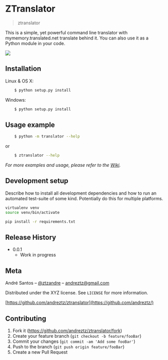 # ZTranslator
> ztranslator

This is a simple, yet powerful command line translator with mymemory.translated.net translate behind it. You can also use it as a Python module in your code.

![](header.png)

## Installation

Linux & OS X:

```sh
    $ python setup.py install
```

Windows:

```sh
    $ python setup.py install
```

## Usage example


```sh
    $ python -m translator --help
```
or 

```sh
    $ ztranslator --help
```

_For more examples and usage, please refer to the [Wiki][wiki]._

## Development setup

Describe how to install all development dependencies and how to run an automated test-suite of some kind. Potentially do this for multiple platforms.

```sh
virtualenv venv
source venv/bin/activate

pip install -r requirements.txt

```

## Release History

* 0.0.1
    * Work in progress

## Meta

André Santos – [@ztzandre](https://twitter.com/ztzandre) – andreztz@gmail.com

Distributed under the XYZ license. See ``LICENSE`` for more information.

[https://github.com/andreztz/ztranslator](https://github.com/andreztz/)

## Contributing

1. Fork it (<https://github.com/andreztz/ztranslator/fork>)
2. Create your feature branch (`git checkout -b feature/fooBar`)
3. Commit your changes (`git commit -am 'Add some fooBar'`)
4. Push to the branch (`git push origin feature/fooBar`)
5. Create a new Pull Request

<!-- Markdown link & img dfn's -->
[npm-image]: https://img.shields.io/npm/v/datadog-metrics.svg?style=flat-square
[npm-url]: https://npmjs.org/package/datadog-metrics
[npm-downloads]: https://img.shields.io/npm/dm/datadog-metrics.svg?style=flat-square
[travis-image]: https://img.shields.io/travis/dbader/node-datadog-metrics/master.svg?style=flat-square
[travis-url]: https://travis-ci.org/dbader/node-datadog-metrics
[wiki]: https://github.com/yourname/yourproject/wiki
